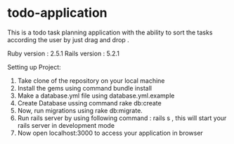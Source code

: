 # todo-application
This is a todo task planning application with the ability to sort the tasks according the user by just drag and drop .

Ruby version : 2.5.1
Rails version : 5.2.1

Setting up Project:
1. Take clone of the repository on your local machine
2. Install the gems using command bundle install
3. Make a database.yml file using database.yml.example
4. Create Database ussing command rake db:create
5. Now, run migrations using rake db:migrate. 
6. Run rails server by using following command : rails s , this will start your rails server in development mode 
7. Now open localhost:3000 to access your application in browser
